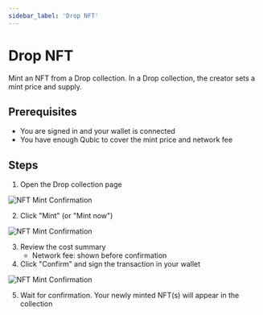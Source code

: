 ```yaml
---
sidebar_label: 'Drop NFT'
---
```


# Drop NFT

Mint an NFT from a Drop collection. In a Drop collection, the creator sets a mint price and supply.

## Prerequisites

- You are signed in and your wallet is connected
- You have enough Qubic to cover the mint price and network fee

## Steps

1. Open the Drop collection page

![NFT Mint Confirmation](/img/qubicbay/Screenshot_60.png)

2. Click "Mint" (or "Mint now")

![NFT Mint Confirmation](/img/qubicbay/Screenshot_61.png)

3. Review the cost summary
   - Network fee: shown before confirmation
4. Click "Confirm" and sign the transaction in your wallet


![NFT Mint Confirmation](/img/qubicbay/Screenshot_62.png)

5. Wait for confirmation. Your newly minted NFT(s) will appear in the collection



